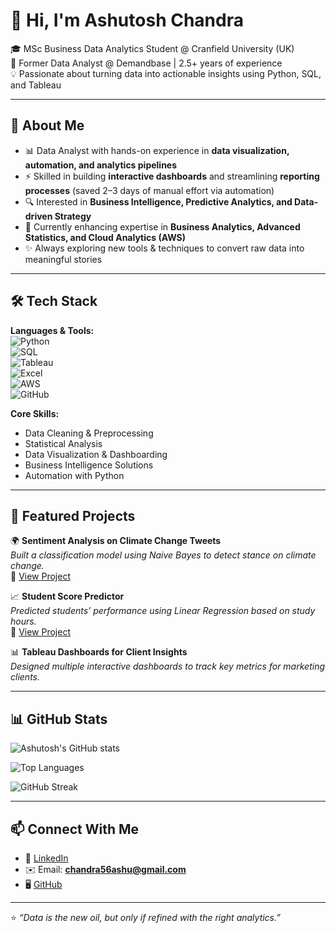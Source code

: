# 👋 Hi, I'm Ashutosh Chandra  

🎓 MSc Business Data Analytics Student @ Cranfield University (UK)  
💼 Former Data Analyst @ Demandbase | 2.5+ years of experience  
💡 Passionate about turning data into actionable insights using Python, SQL, and Tableau  

---

## 🚀 About Me  
- 📊 Data Analyst with hands-on experience in **data visualization, automation, and analytics pipelines**  
- ⚡ Skilled in building **interactive dashboards** and streamlining **reporting processes** (saved 2–3 days of manual effort via automation)  
- 🔍 Interested in **Business Intelligence, Predictive Analytics, and Data-driven Strategy**  
- 🌱 Currently enhancing expertise in **Business Analytics, Advanced Statistics, and Cloud Analytics (AWS)**  
- ✨ Always exploring new tools & techniques to convert raw data into meaningful stories  

---

## 🛠️ Tech Stack  

**Languages & Tools:**  
![Python](https://img.shields.io/badge/Python-3776AB?style=for-the-badge&logo=python&logoColor=white)  
![SQL](https://img.shields.io/badge/SQL-4479A1?style=for-the-badge&logo=postgresql&logoColor=white)  
![Tableau](https://img.shields.io/badge/Tableau-E97627?style=for-the-badge&logo=tableau&logoColor=white)  
![Excel](https://img.shields.io/badge/Excel-217346?style=for-the-badge&logo=microsoft-excel&logoColor=white)  
![AWS](https://img.shields.io/badge/AWS-FF9900?style=for-the-badge&logo=amazon-aws&logoColor=white)  
![GitHub](https://img.shields.io/badge/GitHub-100000?style=for-the-badge&logo=github&logoColor=white)  

**Core Skills:**  
- Data Cleaning & Preprocessing  
- Statistical Analysis  
- Data Visualization & Dashboarding  
- Business Intelligence Solutions  
- Automation with Python  

---

## 📌 Featured Projects  

🌍 **Sentiment Analysis on Climate Change Tweets**  
*Built a classification model using Naive Bayes to detect stance on climate change.*  
🔗 [View Project](https://github.com/chandra56ashu/Sentimental-Analysis)  

📈 **Student Score Predictor**  
*Predicted students’ performance using Linear Regression based on study hours.*  
🔗 [View Project](https://github.com/chandra56ashu/The-sparks-foundation-internship-Ashutosh-Chandra)  

📊 **Tableau Dashboards for Client Insights**  
*Designed multiple interactive dashboards to track key metrics for marketing clients.*  


---

## 📊 GitHub Stats  

![Ashutosh's GitHub stats](https://github-readme-stats.vercel.app/api?username=chandra56ashu&show_icons=true&theme=tokyonight)  

![Top Languages](https://github-readme-stats.vercel.app/api/top-langs/?username=chandra56ashu&layout=compact&theme=tokyonight)  

![GitHub Streak](https://github-readme-streak-stats.herokuapp.com/?user=chandra56ashu&theme=tokyonight)  

---

## 📫 Connect With Me  
- 💼 [LinkedIn](https://www.linkedin.com/in/ashutoshchandra8)  
- ✉️ Email: **chandra56ashu@gmail.com**  
- 🖥️ [GitHub](https://github.com/chandra56ashu)  

---

⭐ *“Data is the new oil, but only if refined with the right analytics.”*  
